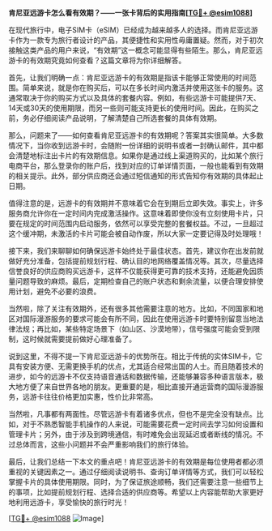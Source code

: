 **肯尼亚远游卡怎么看有效期？——一张卡背后的实用指南[[TG💪+ @esim1088](https://t.me/s/esim1088)]**

在现代旅行中，电子SIM卡（eSIM）已经成为越来越多人的选择。而肯尼亚远游卡作为一款专为旅行者设计的产品，其便捷性和实用性毋庸置疑。然而，对于初次接触这类产品的用户来说，“有效期”这一概念可能显得有些陌生。那么，肯尼亚远游卡的有效期究竟如何查看？这篇文章将为你详细解答。

首先，让我们明确一点：肯尼亚远游卡的有效期是指该卡能够正常使用的时间范围。简单来说，就是你在购买后，可以在多长时间内激活并使用这张卡的服务。这通常取决于你的购买方式以及具体的套餐内容。例如，有些远游卡可能提供7天、14天或30天的使用期限，而另一些则可能支持更长的使用时间。因此，在购买之前，务必仔细阅读产品说明，了解清楚自己所选套餐的具体有效期。

那么，问题来了——如何查看肯尼亚远游卡的有效期呢？答案其实很简单。大多数情况下，当你收到远游卡时，会随附一份详细的说明书或者一封确认邮件，其中都会清楚地标注出卡片的有效期信息。如果你是通过线上渠道购买的，比如某个旅行电商平台，那么登录你的账户后，找到对应的订单详情页面，一般也能看到有效期的相关提示。此外，部分供应商还会通过短信通知的形式告知你有效期的具体起止日期。

值得注意的是，远游卡的有效期并不意味着它会在到期后立即失效。事实上，许多服务商允许你在一定时间内完成激活操作。这意味着即使你没有立刻使用卡片，只要在规定的时间范围内启动服务，依然可以享受完整的套餐权益。不过，一旦超过这个缓冲期，未激活的卡片可能会被自动作废，所以大家一定要记得及时处理哦！

接下来，我们来聊聊如何确保远游卡始终处于最佳状态。首先，建议你在出发前就做好充分准备，包括提前规划行程、确认目的地网络覆盖情况等。其次，尽量选择信誉良好的供应商购买远游卡，这样不仅能获得更可靠的技术支持，还能避免因质量问题导致的麻烦。最后，定期检查自己的账户状态和剩余流量，以便合理安排使用计划，避免不必要的浪费。

当然啦，除了关注有效期外，还有很多其他需要注意的地方。比如，不同国家和地区对国际漫游服务的要求可能会有所不同，因此在使用远游卡时要特别留意当地法律法规；再比如，某些特定场景下（如山区、沙漠地带），信号强度可能会受到限制，这时候就需要提前做好心理准备了。

说到这里，不得不提一下肯尼亚远游卡的优势所在。相比于传统的实体SIM卡，它具有安装方便、无需更换手机的优点，尤其适合经常出国的人士。而且随着技术的进步，如今的远游卡不仅支持语音通话和数据传输，还能够兼容多种语言版本，极大地方便了来自世界各地的朋友。更重要的是，相比直接开通运营商的国际漫游服务，远游卡往往价格更加实惠，性价比非常高。

当然啦，凡事都有两面性。尽管远游卡有着诸多优点，但也不是完全没有缺点。比如，对于不熟悉智能手机操作的人来说，可能需要花费一定时间去学习如何设置和管理卡片；另外，由于涉及到跨境通信，有时难免会出现延迟或者断线的情况。不过总体而言，这些小问题并不会严重影响我们的旅行体验。

最后，让我们总结一下本文的重点吧！肯尼亚远游卡的有效期是每位使用者都必须重视的关键因素之一。通过仔细阅读说明书、查询订单详情等方式，我们可以轻松掌握卡片的具体使用期限。同时，为了保证旅途顺畅，我们还需要注意一些细节上的事项，比如提前规划行程、选择合适的供应商等。希望以上内容能帮助大家更好地利用远游卡，享受愉快的旅行时光！

[[TG💪+ @esim1088](https://t.me/s/esim1088) ![Image](https://i.postimg.cc/4NQfJmqS/Snipaste-2025-05-13-00-14-12.png)]